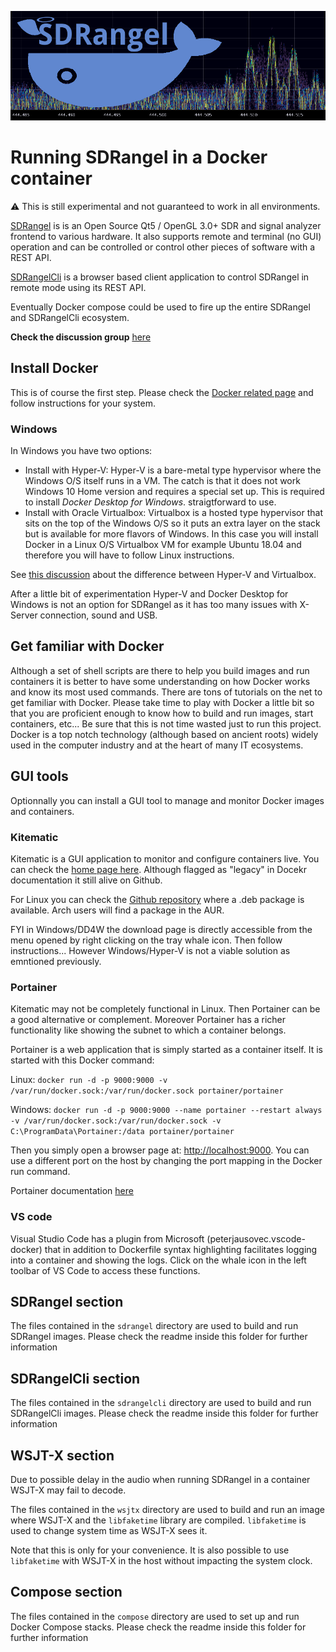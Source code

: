 ![SDR Angel banner](doc/img/sdrangel_docker.png)

<h1>Running SDRangel in a Docker container</h1>

&#9888; This is still experimental and not guaranteed to work in all environments.

[SDRangel](https://github.com/f4exb/sdrangel) is  is an Open Source Qt5 / OpenGL 3.0+ SDR and signal analyzer frontend to various hardware. It also supports remote and terminal (no GUI) operation and can be controlled or control other pieces of software with a REST API.

[SDRangelCli](https://github.com/f4exb/sdrangelcli) is a browser based client application to control SDRangel in remote mode using its REST API.

Eventually Docker compose could be used to fire up the entire SDRangel and SDRangelCli ecosystem.

**Check the discussion group** [here](https://groups.io/g/sdrangel)

<h2>Install Docker</h2>

This is of course the first step. Please check the [Docker related page](https://docs.docker.com/install/) and follow instructions for your system.

<h3>Windows</h3>

In Windows you have two options:
  - Install with Hyper-V: Hyper-V is a bare-metal type hypervisor where the Windows O/S itself runs in a VM. The catch is that it does not work Windows 10 Home version and requires a special set up. This is required to install _Docker Desktop for Windows_. straigtforward to use.
  - Install with Oracle Virtualbox: Virtualbox is a hosted type hypervisor that sits on the top of the Windows O/S so it puts an extra layer on the stack but is available for more flavors of Windows. In this case you will install Docker in a Linux O/S Virtualbox VM for example Ubuntu 18.04 and therefore you will have to follow Linux instructions.

See [this discussion](https://www.nakivo.com/blog/hyper-v-virtualbox-one-choose-infrastructure/) about the difference between Hyper-V and Virtualbox.

After a little bit of experimentation Hyper-V and Docker Desktop for Windows is not an option for SDRangel as it has too many issues with X-Server connection, sound and USB.

<h2>Get familiar with Docker</h2>

Although a set of shell scripts are there to help you build images and run containers it is better to have some understanding on how Docker works and know its most used commands. There are tons of tutorials on the net to get familiar with Docker. Please take time to play with Docker a little bit so that you are proficient enough to know how to build and run images, start containers, etc... Be sure that this is not time wasted just to run this project. Docker is a top notch technology (although based on ancient roots) widely used in the computer industry and at the heart of many IT ecosystems.

<h2>GUI tools</h2>

Optionnally you can install a GUI tool to manage and monitor Docker images and containers.

<h3>Kitematic</h3>

Kitematic is a GUI application to monitor and configure containers live. You can check the [home page here](https://kitematic.com/). Although flagged as "legacy" in Docekr documentation it still alive on Github.

For Linux you can check the [Github repository](https://github.com/docker/kitematic) where a .deb package is available. Arch users will find a package in the AUR.

FYI in Windows/DD4W the download page is directly accessible from the menu opened by right clicking on the tray whale icon. Then follow instructions... However Windows/Hyper-V is not a viable solution as emntioned previously.

<h3>Portainer</h3>

Kitematic may not be completely functional in Linux. Then Portainer can be a good alternative or complement. Moreover Portainer has a richer functionality like showing the subnet to which a container belongs.

Portainer is a web application that is simply started as a container itself. It is started with this Docker command:

Linux: `docker run -d -p 9000:9000 -v /var/run/docker.sock:/var/run/docker.sock portainer/portainer`

Windows: `docker run -d -p 9000:9000 --name portainer --restart always -v /var/run/docker.sock:/var/run/docker.sock -v C:\ProgramData\Portainer:/data portainer/portainer`

Then you simply open a browser page at: [http://localhost:9000](http://localhost:9000). You can use a different port on the host by changing the port mapping in the Docker run command.

Portainer documentation [here](https://portainer.readthedocs.io/en/stable/deployment.html)

<h3>VS code</h3>

Visual Studio Code has a plugin from Microsoft (peterjausovec.vscode-docker) that in addition to Dockerfile syntax highlighting facilitates logging into a container and showing the logs. Click on the whale icon in the left toolbar of VS Code to access these functions.

<h2>SDRangel section</h2>

The files contained in the `sdrangel` directory are used to build and run SDRangel images. Please check the readme inside this folder for further information

<h2>SDRangelCli section</h2>

The files contained in the `sdrangelcli` directory are used to build and run SDRangelCli images. Please check the readme inside this folder for further information

<h2>WSJT-X section</h2>

Due to possible delay in the audio when running SDRangel in a container WSJT-X may fail to decode.

The files contained in the `wsjtx` directory are used to build and run an image where WSJT-X and the `libfaketime` library are compiled. `libfaketime` is used to change system time as WSJT-X sees it.

Note that this is only for your convenience. It is also possible to use `libfaketime` with WSJT-X in the host without impacting the system clock.

<h2>Compose section</h2>

The files contained in the `compose` directory are used to set up and run Docker Compose stacks. Please check the readme inside this folder for further information

